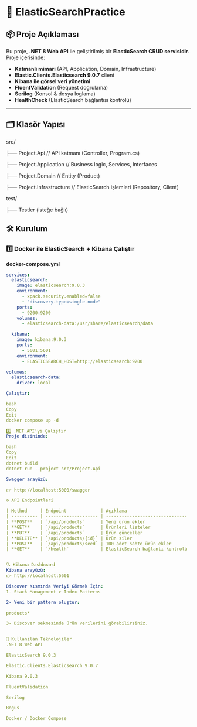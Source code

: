 # 🚀 ElasticSearchPractice

## 📦 Proje Açıklaması

Bu proje, **.NET 8 Web API** ile geliştirilmiş bir **ElasticSearch CRUD servisidir**.  
Proje içerisinde:

- **Katmanlı mimari** (API, Application, Domain, Infrastructure)  
- **Elastic.Clients.Elasticsearch 9.0.7** client  
- **Kibana ile görsel veri yönetimi**  
- **FluentValidation** (Request doğrulama)  
- **Serilog** (Konsol & dosya loglama)  
- **HealthCheck** (ElasticSearch bağlantısı kontrolü)

---

## 🗂️ Klasör Yapısı

src/

├── Project.Api // API katmanı (Controller, Program.cs)

├── Project.Application // Business logic, Services, Interfaces

├── Project.Domain // Entity (Product)

├── Project.Infrastructure // ElasticSearch işlemleri (Repository, Client)

test/

├── Testler (isteğe bağlı)



## 🛠️ Kurulum

### 1️⃣ **Docker ile ElasticSearch + Kibana Çalıştır**

**docker-compose.yml**

```yaml
services:
  elasticsearch:
    image: elasticsearch:9.0.3
    environment:
      - xpack.security.enabled=false
      - "discovery.type=single-node"
    ports:
      - 9200:9200
    volumes:
      - elasticsearch-data:/usr/share/elasticsearch/data

  kibana:
    image: kibana:9.0.3
    ports:
      - 5601:5601
    environment:
      - ELASTICSEARCH_HOST=http://elasticsearch:9200

volumes:
  elasticsearch-data:
    driver: local

Çalıştır:

bash
Copy
Edit
docker compose up -d

2️⃣ .NET API'yi Çalıştır
Proje dizininde:

bash
Copy
Edit
dotnet build
dotnet run --project src/Project.Api

Swagger arayüzü:

👉 http://localhost:5000/swagger

⚙️ API Endpointleri

| Method     | Endpoint             | Açıklama                        |
| ---------- | -------------------- | ------------------------------- |
| **POST**   | `/api/products`      | Yeni ürün ekler                 |
| **GET**    | `/api/products`      | Ürünleri listeler               |
| **PUT**    | `/api/products`      | Ürün günceller                  |
| **DELETE** | `/api/products/{id}` | Ürün siler                      |
| **POST**   | `/api/products/seed` | 100 adet sahte ürün ekler       |
| **GET**    | `/health`            | ElasticSearch bağlantı kontrolü |


🔍 Kibana Dashboard
Kibana arayüzü:
👉 http://localhost:5601

Discover Kısmında Veriyi Görmek İçin:
1- Stack Management > Index Patterns

2- Yeni bir pattern oluştur:

products*

3- Discover sekmesinde ürün verilerini görebilirsiniz.


🧰 Kullanılan Teknolojiler
.NET 8 Web API

ElasticSearch 9.0.3

Elastic.Clients.Elasticsearch 9.0.7

Kibana 9.0.3

FluentValidation

Serilog

Bogus

Docker / Docker Compose
